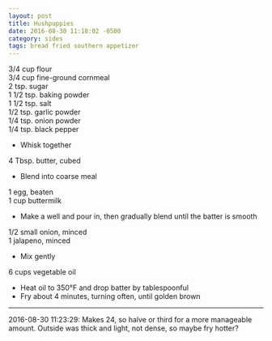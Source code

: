 ```yaml
---
layout: post
title: Hushpuppies
date: 2016-08-30 11:18:02 -0500
category: sides
tags: bread fried southern appetizer
---
```

3/4 cup flour  
3/4 cup fine-ground cornmeal  
2 tsp. sugar  
1 1/2 tsp. baking powder  
1 1/2 tsp. salt  
1/2 tsp. garlic powder  
1/4 tsp. onion powder  
1/4 tsp. black pepper  

  * Whisk together

4 Tbsp. butter, cubed  

  * Blend into coarse meal

1 egg, beaten  
1 cup buttermilk  

  * Make a well and pour in, then gradually blend until the batter is smooth

1/2 small onion, minced  
1 jalapeno, minced  

  * Mix gently

6 cups vegetable oil  

  * Heat oil to 350°F and drop batter by tablespoonful
  * Fry about 4 minutes, turning often, until golden brown


---

2016-08-30 11:23:29: Makes 24, so halve or third for a more manageable amount.
Outside was thick and light, not dense, so maybe fry hotter?
